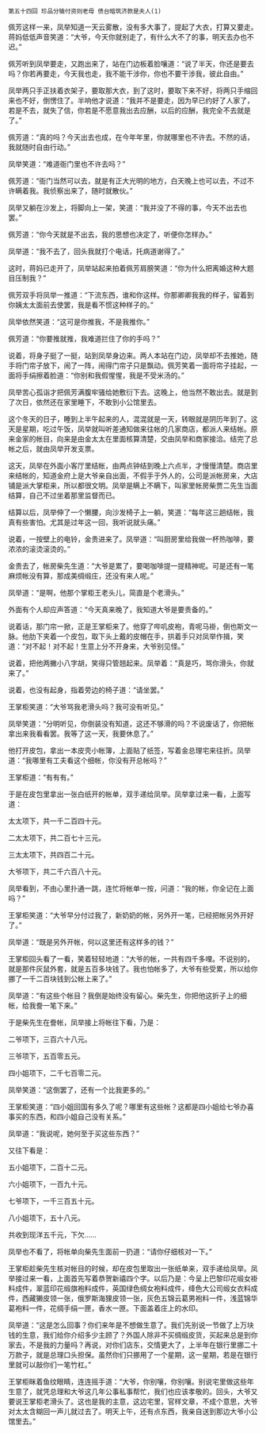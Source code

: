     第五十四回 珍品分输付资则老母 债台暗筑济款是夫人(1) 

   佩芳这样一来，凤举知道一天云雾散，没有多大事了，提起了大衣，打算又要走。蒋妈低低声音笑道：“大爷，今天你就别走了，有什么大不了的事，明天去办也不迟。”

   佩芳听到凤举要走，又跑出来了，站在门边板着脸嚷道：“说了半天，你还是要去吗？你若再要走，今天我也走，我不能干涉你，你也不要干涉我，彼此自由。”

   凤举两只手正扶着衣架子，要取那大衣，到了这时，要取下来不好，将两只手缩回来也不好，倒愣住了。半响他才说道：“我并不是要走，因为早已约好了人家了，若是不去，就失了信，你若是不愿意我出去应酬，以后的应酬，我完全不去就是了。”

   佩芳道：“真的吗？今天出去也成，在今年年里，你就哪里也不许去。不然的话，我就随时自由行动。”

   凤举笑道：“难道衙门里也不许去吗？”

   佩芳道：“衙门当然可以去，就是有正大光明的地方，白天晚上也可以去，不过不许瞒着我。我侦察出来了，随时就散伙。”

   凤举又躺在沙发上，将脚向上一架，笑道：“我并没了不得的事，今天不出去也罢。”

   佩芳道：“你今天就是不出去，我的思想也决定了，听便你怎样办。”

   凤举道：“我不去了，回头我就打个电话，托病道谢得了。”

   这时，蒋妈已走开了，凤举站起来拍着佩芳肩膀笑道：“你为什么把离婚这种大题目压制我？”

   佩芳双手将凤举一推道：“下流东西，谁和你这样。你那卿卿我我的样子，留着到你姨太太面前去使罢，我是看不惯这种样子的。”

   凤举依然笑道：“这可是你推我，不是我推你。”

   佩芳道：“你要推就推，我难道拦住了你的手吗？”

   说着，将身子挺了一挺，站到凤举身边来。两人本站在门边，凤举却不去推她，随手将门帘子放下，闹了一阵，闹得门帘子只是飘动。佩芳笑着一面将帘子挂起，一面将手绢擦着脸道：“你别和我假惺惺，我是不受米汤的。”

   凤举苦心孤诣才把佩芳满腹牢骚给她敷衍下去。这晚上，他当然不敢出去。就是到了次日，依然还在家里睡下，不敢到小公馆里去。

   这个冬天的日子，睡到上半午起来的人，混混就是一天，转眼就是阴历年到了。这天是星期，吃过午饭，凤举就叫听差通知做来往帐的几家商店，都派人来结帐。原来金家的帐目，向来是由金太太在里面核算清楚，交由凤举和商家接洽。结完了总帐之后，就由凤举开发支票。

   这天，凤举在外面小客厅里结帐，由两点钟结到晚上六点半，才慢慢清楚。商店里来结帐的，知道金府上是大爷亲自出面，不假手于外人的，公司是派帐房来，大店铺是派大掌柜来，所以都很文明。凤举是瞒上不瞒下，叫家里帐房柴贾二先生当面结算，自己不过坐着那里监督而已。

   结算以后，凤举伸了一个懒腰，向沙发椅子上一躺，笑道：“每年这三趟结帐，我真有些害怕。尤其是过年这一回，我听说就头痛。”

   说着，一按壁上的电铃，金贵进来了。凤举道：“叫厨房里给我做一杯热咖啡，要浓浓的滚烫滚烫的。”

   金贵去了，帐房柴先生道：“大爷是累了，要喝咖啡提一提精神呢。可是还有一笔麻烦帐没有算，那成美绸缎庄，还没有来人呢。”

   凤举道：“是啊，他那个掌柜王老头儿，简直是个老滑头。”

   外面有个人却应声答道：“今天真来晚了，我知道大爷是要责备的。”

   说着话，那门帘一掀，正是王掌柜来了。他穿了哔叽皮袍，青呢马褂，倒也斯文一脉。他肋下夹着一个皮包，取下头上戴的皮帽在手，拱着手只对凤举作揖，笑道：“对不起！对不起！生意上分不开身来，大爷别见怪。”

   说着，把他两撇小八字胡，笑得只管翘起来。凤举着：“真是巧，骂你滑头，你就来了。”

   说着，也没有起身，指着旁边的椅子道：“请坐罢。”

   王掌柜笑道：“大爷骂我老滑头吗？我可没有听见。”

   凤举笑道：“分明听见，你倒装没有知道，这还不够滑的吗？不说废话了，你把帐拿出来我看看罢。我等了这一天，我要休息了。”

   他打开皮包，拿出一本皮壳小帐簿，上面贴了纸签，写着金总理宅来往折。凤举道：“我哪里有工夫看这个细帐，你没有开总帐吗？”

   王掌柜道：“有有有。”

   于是在皮包里拿出一张白纸开的帐单，双手递给凤举。凤举拿过来一看，上面写道：

   太太项下，共一千二百四十元。

   二太太项下，共二百七十三元。

   三太太项下，共四百二十元。

   大爷项下，共二千六百八十元。

   凤举看到，不由心里扑通一跳，连忙将帐单一按，问道：“我的帐，你全记在上面吗？”

   王掌柜笑道：“大爷早分付过我了，新奶奶的帐，另外开一笔，已经把帐另外开好了。”

   凤举道：“既是另外开帐，何以这里还有这样多的钱？”

   王掌柜回头看了一看，笑着轻轻地道：“大爷的帐，一共有四千多哩。不说别的，就是那件灰鼠外套，就是五百多块钱了。我也怕帐多了，大爷有些受累，所以给你挪了一千二百块钱到公帐上来了。”

   凤举道：“有这些个帐目？我倒是始终没有留心。柴先生，你把他这折子上的细帐，给我誊一笔下来。”

   于是柴先生在誊帐，凤举接上将帐往下看，乃是：

   二爷项下，三百六十八元。

   三爷项下，五百零五元。

   四小姐项下，二千七百零二元。

   凤举笑道：“这倒罢了，还有一个比我更多的。”

   王掌柜笑道：“四小姐回国有多久了呢？哪里有这些帐？这都是四小姐给七爷办喜事买的东西，和四小姐自己没有关系。”

   凤举道：“我说呢，她何至于买这些东西？”

   又往下看是：

   五小姐项下，二百十二元。

   六小姐项下，一百九十元。

   七爷项下，一千三百五十元。

   八小姐项下，五十八元。

   共收到现洋五千元，下欠……

   凤举也不看了，将帐单向柴先生面前一扔道：“请你仔细核对一下。”

   王掌柜趁柴先生核对帐目的时候，却在皮包里取出一张纸单来，双手递给凤举。凤举接过来一看，上面首先写着恭贺新禧四个字。以后乃是：今呈上巴黎印花缎女褂料成件，翠蓝印花缎旗袍料成件，英国绿色绸女袍料成件，绛色大公司缎女衣料成件，西藏獭皮领一张，俄罗斯海狸皮领一张，灰色五锦云葛男袍料一件，浅蓝锦华葛袍料一件，花绸手绢一匣，香水一匣。下面盖着庄上的水印。

   凤举道：“这是怎么回事？你们来年是不想做生意了。我们先别说一节做了上万块钱的生意，我们给你介绍多少主顾了？外国人除非不买绸缎皮货，买起来总是到你家去，不是我的力量吗？再说，对你们店东，交情更大了，上半年在银行里挪二十万款子，就是总理口头担保。虽然你们只挪用了一个星期，这一星期，若是在银行里就可以敲你们一笔竹杠。”

   王掌柜眯着鱼纹眼睛，连连摇手道：“大爷，你别嚷，你别嚷。别说宅里做这些年生意了，就凭总理和大爷这几年公事私事帮忙，我们也应该孝敬的。回头，大爷又要说王掌柜老滑头了。这也是我的主意，这边宅里，官样文章，不成个意思，大爷对太太含糊回一声儿就过去了。明天上午，还有点东西，我亲自送到那边大爷小公馆里去。”

